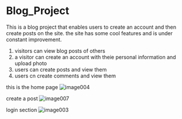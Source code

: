 # Blog_Project
This is a blog project that enables users to create an account and then create posts on the site. the site has some cool features and is under constant improvement.
1. visitors can view blog posts of others
2. a visitor can create an account with theie personal information and upload photo
3. users can create posts and view them
4. users cn create comments and view them


this is the home page
![image004](https://user-images.githubusercontent.com/107572914/180591162-1950ef9d-ddda-40ae-8fa6-a1e986cef9df.jpg)





create a post
![image007](https://user-images.githubusercontent.com/107572914/180591256-1e17bb9c-4171-4646-b66e-96c38301e263.jpg)





login section
![image003](https://user-images.githubusercontent.com/107572914/180591941-bce3ad46-1f11-41aa-ad30-e25b9e6f0350.jpg)



